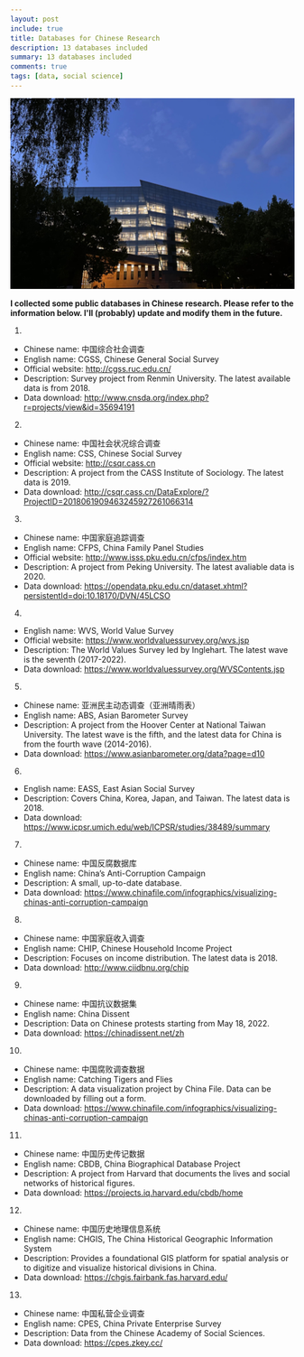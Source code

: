 ```yaml
---
layout: post
include: true
title: Databases for Chinese Research
description: 13 databases included
summary: 13 databases included
comments: true
tags: [data, social science]
---
```


![Library of CUC](/assets/CUC_lib.jpg)


**I collected some public databases in Chinese research. Please refer to the information below. I'll (probably) update and modify them in the future.**

1.
- Chinese name: 中国综合社会调查
- English name: CGSS, Chinese General Social Survey
- Official website: <http://cgss.ruc.edu.cn/>
- Description: Survey project from Renmin University. The latest available data is from 2018.
- Data download: <http://www.cnsda.org/index.php?r=projects/view&id=35694191>

2.
- Chinese name: 中国社会状况综合调查
- English name: CSS, Chinese Social Survey
- Official website: <http://csqr.cass.cn>
- Description: A project from the CASS Institute of Sociology. The latest data is 2019.
- Data download: <http://csqr.cass.cn/DataExplore/?ProjectID=2018061909463245927261066314>

3.
- Chinese name: 中国家庭追踪调查
- English name: CFPS, China Family Panel Studies
- Official website: <http://www.isss.pku.edu.cn/cfps/index.htm>
- Description: A project from Peking University. The latest avaliable data is 2020.
- Data download: <https://opendata.pku.edu.cn/dataset.xhtml?persistentId=doi:10.18170/DVN/45LCSO>

4.
- English name: WVS, World Value Survey
- Official website: <https://www.worldvaluessurvey.org/wvs.jsp>
- Description: The World Values Survey led by Inglehart. The latest wave is the seventh (2017-2022).
- Data download: <https://www.worldvaluessurvey.org/WVSContents.jsp>

5.
- Chinese name: 亚洲民主动态调查（亚洲晴雨表）
- English name: ABS, Asian Barometer Survey
- Description: A project from the Hoover Center at National Taiwan University. The latest wave is the fifth, and the latest data for China is from the fourth wave (2014-2016).
- Data download: <https://www.asianbarometer.org/data?page=d10>

6.
- English name: EASS, East Asian Social Survey
- Description: Covers China, Korea, Japan, and Taiwan. The latest data is 2018.
- Data download: <https://www.icpsr.umich.edu/web/ICPSR/studies/38489/summary>

7.
- Chinese name: 中国反腐数据库
- English name: China’s Anti-Corruption Campaign
- Description: A small, up-to-date database.
- Data download: <https://www.chinafile.com/infographics/visualizing-chinas-anti-corruption-campaign>

8.
- Chinese name: 中国家庭收入调查
- English name: CHIP, Chinese Household Income Project
- Description: Focuses on income distribution. The latest data is 2018.
- Data download: <http://www.ciidbnu.org/chip>

9.
- Chinese name: 中国抗议数据集
- English name: China Dissent
- Description: Data on Chinese protests starting from May 18, 2022.
- Data download: <https://chinadissent.net/zh>

10.
- Chinese name: 中国腐败调查数据
- English name: Catching Tigers and Flies
- Description: A data visualization project by China File. Data can be downloaded by filling out a form.
- Data download: <https://www.chinafile.com/infographics/visualizing-chinas-anti-corruption-campaign>

11.
- Chinese name: 中国历史传记数据
- English name: CBDB, China Biographical Database Project
- Description: A project from Harvard that documents the lives and social networks of historical figures.
- Data download: <https://projects.iq.harvard.edu/cbdb/home>

12.
- Chinese name: 中国历史地理信息系统
- English name: CHGIS, The China Historical Geographic Information System
- Description: Provides a foundational GIS platform for spatial analysis or to digitize and visualize historical divisions in China.
- Data download: <https://chgis.fairbank.fas.harvard.edu/>

13.
- Chinese name: 中国私营企业调查
- English name: CPES, China Private Enterprise Survey
- Description: Data from the Chinese Academy of Social Sciences.
- Data download: <https://cpes.zkey.cc/>

<br/>

